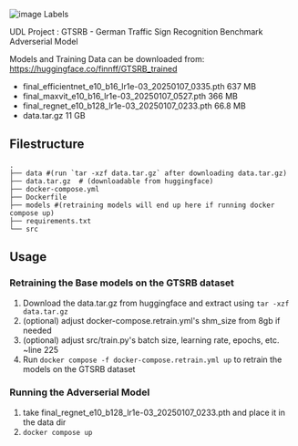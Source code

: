 ![image](https://github.com/user-attachments/assets/e59af0fc-05b9-48c7-90f1-8a9d28a763b9)
Labels


UDL Project : GTSRB - German Traffic Sign Recognition Benchmark Adverserial Model

Models and Training Data can be downloaded from:
https://huggingface.co/finnff/GTSRB_trained


* final_efficientnet_e10_b16_lr1e-03_20250107_0335.pth 637 MB
* final_maxvit_e10_b16_lr1e-03_20250107_0527.pth 366 MB
* final_regnet_e10_b128_lr1e-03_20250107_0233.pth 66.8 MB
* data.tar.gz 11 GB


## Filestructure

```
.
├── data #(run `tar -xzf data.tar.gz` after downloading data.tar.gz)
├── data.tar.gz  # (downloadable from huggingface)
├── docker-compose.yml
├── Dockerfile
├── models #(retraining models will end up here if running docker compose up)
├── requirements.txt
└── src
```

## Usage

### Retraining the Base models on the GTSRB dataset

1. Download the data.tar.gz from huggingface and extract using `tar -xzf data.tar.gz`
2. (optional) adjust docker-compose.retrain.yml's shm_size from 8gb if needed
3. (optional) adjust src/train.py's batch size, learning rate, epochs, etc. ~line 225
3. Run `docker compose -f docker-compose.retrain.yml up` to retrain the models on the GTSRB dataset


### Running the Adverserial Model

1. take final_regnet_e10_b128_lr1e-03_20250107_0233.pth and place it in the data dir
2. `docker compose up` 

